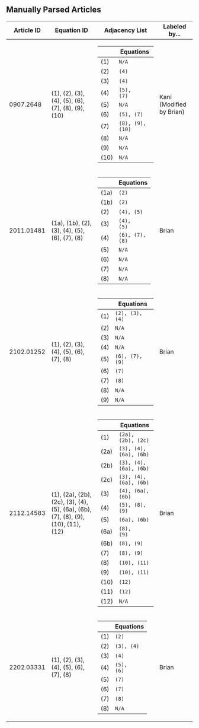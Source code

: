 ## Manually Parsed Articles

| Article ID    | Equation ID   | Adjacency List | Labeled by... |
| ------------- | ------------- | -------------- | ------------- |
| 0907.2648     | (1), (2), (3), (4), (5), (6), (7), (8), (9), (10) | <table>  <thead>  <tr>  <th></th>  <th>Equations</th>  </tr>  </thead>  <tbody>  <tr>  <td>(1)</td>  <td><code>N/A</code></td>  </tr>  <tr>  <td>(2)</td>  <td><code>(4)</code></td> </tr>  <tr>  <td>(3)</td>  <td><code>(4)</code></td>   </tr>  <tr>  <td>(4)</td>  <td><code>(5), (7)</code></td>  </tr>  <tr>  <td>(5)</td>  <td><code>N/A</code></td>  </tr>  <tr>  <td>(6)</td>  <td><code>(5), (7)</code></td>  </tr>  <tr>  <td>(7)</td>  <td><code>(8), (9), (10)</code></td>  </tr>  <tr>  <td>(8)</td>  <td><code>N/A</code></td>  </tr>  <tr>  <td>(9)</td>  <td><code>N/A</code></td>  </tr>  <tr>  <td>(10)</td>  <td><code>N/A</code></td>  </tr></tbody>  </table>  | Kani (Modified by Brian) |
| 2011.01481   | (1a), (1b), (2), (3), (4), (5), (6), (7), (8) | <table>  <thead>  <tr>  <th></th>  <th>Equations</th>  </tr>  </thead>  <tbody>  <tr>  <td>(1a)</td>  <td><code>(2)</code></td>  </tr>  <tr>  <td>(1b)</td>  <td><code>(2)</code></td> </tr>  <tr>  <td>(2)</td>  <td><code>(4), (5)</code></td>   </tr>  <tr>  <td>(3)</td>  <td><code>(4), (5)</code></td>  </tr>  <tr>  <td>(4)</td>  <td><code>(6), (7), (8)</code></td>  </tr>  <tr>  <td>(5)</td>  <td><code>N/A</code></td>  </tr>  <tr>  <td>(6)</td>  <td><code>N/A</code></td>  </tr>  <tr>  <td>(7)</td>  <td><code>N/A</code></td>  </tr>  <tr>  <td>(8)</td>  <td><code>N/A</code></td>  </tr> </tbody>  </table>  | Brian |
| 2102.01252   | (1), (2), (3), (4), (5), (6), (7), (8) | <table>  <thead>  <tr>  <th></th>  <th>Equations</th>  </tr>  </thead>  <tbody>  <tr>  <td>(1)</td>  <td><code>(2), (3), (4)</code></td>  </tr>  <tr>  <td>(2)</td>  <td><code>N/A</code></td> </tr>  <tr>  <td>(3)</td>  <td><code>N/A</code></td>   </tr>  <tr>  <td>(4)</td>  <td><code>N/A</code></td>  </tr>  <tr>  <td>(5)</td>  <td><code>(6), (7), (9)</code></td>  </tr>  <tr>  <td>(6)</td>  <td><code>(7)</code></td>  </tr>  <tr>  <td>(7)</td>  <td><code>(8)</code></td>  </tr>  <tr>  <td>(8)</td>  <td><code>N/A</code></td>  </tr>  <tr>  <td>(9)</td>  <td><code>N/A</code></td>  </tr> </tbody>  </table>  | Brian |
| 2112.14583   | (1), (2a), (2b), (2c), (3), (4), (5), (6a), (6b), (7), (8), (9), (10), (11), (12) | <table>  <thead>  <tr>  <th></th>  <th>Equations</th>  </tr>  </thead>  <tbody>  <tr>  <td>(1)</td>  <td><code>(2a), (2b), (2c)</code></td>  </tr>  <tr>  <td>(2a)</td>  <td><code>(3), (4), (6a), (6b)</code></td> </tr>  <tr>  <td>(2b)</td>  <td><code>(3), (4), (6a), (6b)</code></td>   </tr>  <tr>  <td>(2c)</td>  <td><code>(3), (4), (6a), (6b)</code></td>  </tr>  <tr>  <td>(3)</td>  <td><code>(4), (6a), (6b)</code></td>  </tr>  <tr>  <td>(4)</td>  <td><code>(5), (8), (9)</code></td>  </tr>  <tr>  <td>(5)</td>  <td><code>(6a), (6b)</code></td>  </tr>  <tr>  <td>(6a)</td>  <td><code>(8), (9)</code></td>  </tr>  <tr>  <td>(6b)</td>  <td><code>(8), (9)</code></td>  </tr> <tr>  <td>(7)</td>  <td><code>(8), (9)</code></td>  </tr> <tr>  <td>(8)</td>  <td><code>(10), (11)</code></td>  </tr> <tr>  <td>(9)</td>  <td><code>(10), (11)</code></td>  </tr> <tr>  <td>(10)</td>  <td><code>(12)</code></td>  </tr> <tr>  <td>(11)</td>  <td><code>(12)</code></td>  </tr> <tr>  <td>(12)</td>  <td><code>N/A</code></td>  </tr></tbody>  </table>  | Brian |
| 2202.03331   | (1), (2), (3), (4), (5), (6), (7), (8) | <table>  <thead>  <tr>  <th></th>  <th>Equations</th>  </tr>  </thead>  <tbody>  <tr>  <td>(1)</td>  <td><code>(2)</code></td>  </tr>  <tr>  <td>(2)</td>  <td><code>(3), (4)</code></td> </tr>  <tr>  <td>(3)</td>  <td><code>(4)</code></td>   </tr>  <tr>  <td>(4)</td>  <td><code>(5), (6)</code></td>  </tr>  <tr>  <td>(5)</td>  <td><code>(7)</code></td>  </tr>  <tr>  <td>(6)</td>  <td><code>(7)</code></td>  </tr>  <tr>  <td>(7)</td>  <td><code>(8)</code></td>  </tr> <tr>  <td>(8)</td>  <td><code>N/A</code></td>  </tr> </tbody>  </table>  | Brian |

